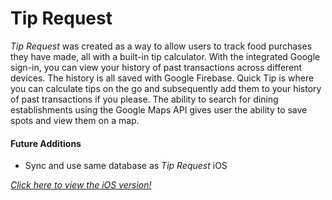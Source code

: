 # Tip Request

_Tip Request_ was created as a way to allow users to track food purchases they have made, all with a built-in tip calculator. With the integrated Google sign-in, you can view your history of past transactions across different devices. The history is all saved with Google Firebase. Quick Tip is where you can calculate tips on the go and subsequently add them to your history of past transactions if you please. The ability to search for dining establishments using the Google Maps API gives user the ability to save spots and view them on a map.

#### Future Additions

- Sync and use same database as *Tip Request* iOS

[_Click here to view the iOS version!_](https://github.com/barros/tip-request)



